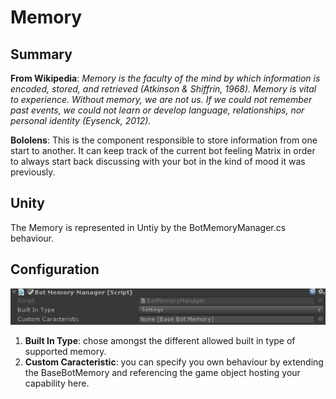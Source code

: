 Memory
======

## Summary
**From Wikipedia**: *Memory is the faculty of the mind by which information is encoded, stored, and retrieved (Atkinson & Shiffrin, 1968). Memory is vital to experience. Without memory, we are not us. If we could not remember past events, we could not learn or develop language, relationships, nor personal identity (Eysenck, 2012).*

**Bololens**: This is the component responsible to store information from one start to another. It can keep track of the current bot feeling Matrix in order to always start back discussing with your bot in the kind of mood it was previously.
 
## Unity
The Memory is represented in Untiy by the BotMemoryManager.cs behaviour.

## Configuration
![Configuration](Pictures/Memory.png)

1. **Built In Type**: chose amongst the different allowed built in type of supported memory.
2. **Custom Caracteristic**: you can specify you own behaviour by extending the BaseBotMemory and referencing the game object hosting your capability here.